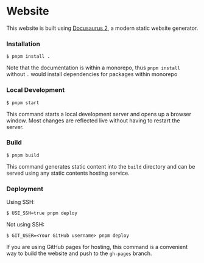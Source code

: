 # Website

This website is built using [Docusaurus 2](https://docusaurus.io/), a modern static website generator.

### Installation

```
$ pnpm install .
```

Note that the documentation is within a monorepo, thus `pnpm install` without `.` would install dependencies for packages within monorepo

### Local Development

```
$ pnpm start
```

This command starts a local development server and opens up a browser window. Most changes are reflected live without having to restart the server.

### Build

```
$ pnpm build
```

This command generates static content into the `build` directory and can be served using any static contents hosting service.

### Deployment

Using SSH:

```
$ USE_SSH=true pnpm deploy
```

Not using SSH:

```
$ GIT_USER=<Your GitHub username> pnpm deploy
```

If you are using GitHub pages for hosting, this command is a convenient way to build the website and push to the `gh-pages` branch.
